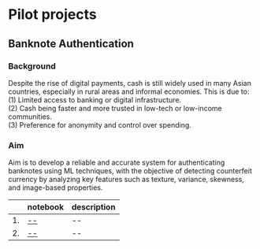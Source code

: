 # Pilot projects

## Banknote Authentication
### Background
Despite the rise of digital payments, cash is still widely used in many Asian countries, especially in rural areas and informal economies. This is due to:
<br> (1) Limited access to banking or digital infrastructure.
<br> (2) Cash being faster and more trusted in low-tech or low-income communities.
<br> (3) Preference for anonymity and control over spending.

### Aim
Aim is to develop a reliable and accurate system for authenticating banknotes using ML techniques, with the objective of detecting counterfeit currency by analyzing key features such as texture, variance, skewness, and image-based properties.


|   | notebook                      | description                    |
|---|-------------------------------|--------------------------------|
|1. |[--]()  | -- |
|2. |[--]()  | -- |

